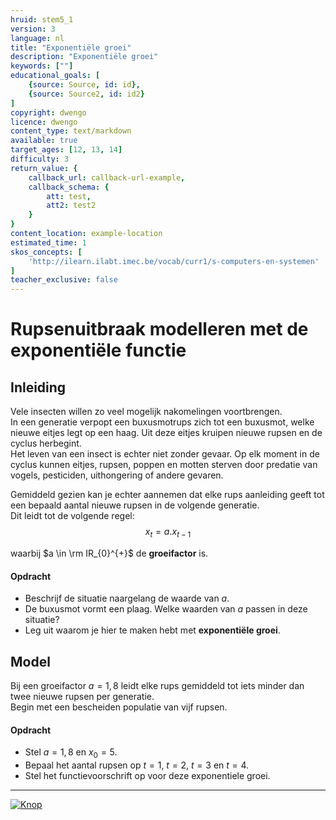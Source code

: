 ```yaml
---
hruid: stem5_1
version: 3
language: nl
title: "Exponentiële groei"
description: "Exponentiële groei"
keywords: [""]
educational_goals: [
    {source: Source, id: id}, 
    {source: Source2, id: id2}
]
copyright: dwengo
licence: dwengo
content_type: text/markdown
available: true
target_ages: [12, 13, 14]
difficulty: 3
return_value: {
    callback_url: callback-url-example,
    callback_schema: {
        att: test,
        att2: test2
    }
}
content_location: example-location
estimated_time: 1
skos_concepts: [
    'http://ilearn.ilabt.imec.be/vocab/curr1/s-computers-en-systemen'
]
teacher_exclusive: false
---
```

# Rupsenuitbraak modelleren met de exponentiële functie

## Inleiding
Vele insecten willen zo veel mogelijk nakomelingen voortbrengen. <br>
In een generatie verpopt een buxusmotrups zich tot een buxusmot, welke nieuwe eitjes legt op een haag. Uit deze eitjes kruipen nieuwe rupsen en de cyclus herbegint. <br>
Het leven van een insect is echter niet zonder gevaar. Op elk moment in de cyclus kunnen eitjes, rupsen, poppen en motten sterven door predatie van vogels, pesticiden, uithongering of andere gevaren. 

Gemiddeld gezien kan je echter aannemen dat elke rups aanleiding geeft tot een bepaald aantal nieuwe rupsen in de volgende generatie.<br>
Dit leidt tot de volgende regel: 
$$x_{t} = a . x_{t-1}$$

waarbij $a \in \rm IR_{0}^{+}$ de **groeifactor** is. 

#### Opdracht

-  Beschrijf de situatie naargelang de waarde van $a$.
-  De buxusmot vormt een plaag. Welke waarden van $a$ passen in deze situatie?
-  Leg uit waarom je hier te maken hebt met **exponentiële groei**.

## Model
Bij een groeifactor $a=1,8$ leidt elke rups gemiddeld tot iets minder dan twee nieuwe rupsen per generatie.<br>
Begin met een bescheiden populatie van vijf rupsen.

#### Opdracht
- Stel $a=1,8$ en $x_{0} = 5$.
- Bepaal het aantal rupsen op $t = 1$, $t = 2$, $t = 3$ en $t = 4$.
- Stel het functievoorschrift op voor deze exponentiele groei.

----------------------------
[![](embed/Knop.png "Knop")](https://kiks.ilabt.imec.be/jupyterhub/?id=6010 "Insect exponentieel")
